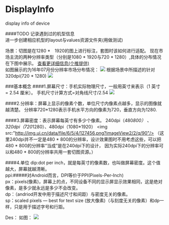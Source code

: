 # DisplayInfo
display info of device

####TODO
记录遇到过的机型信息<br/>
进一步创建相应机型的layout与values资源文件夹(用做测试)<br/>

场景：切图是在1280 *　1920的图上进行标注，套图时该如何进行适配。
现在市场主流的两种分辨率类型（分别是1080 * 1920与720 * 1280）,具体的分布情况在下图中展示。
[查看更详细信息(个推提供)](http://www.getui.com/data-report/equipment-info.html)<br/>
如图展示的为16年07月份分辨率市场分布情况：
<img src="https://github.com/ZQiang94/DisplayInfo/blob/master/display_2016-8-20.png"/>
根据场景中所描述的针对320dpi(720 * 1280)
<img src="http://img.ui.cn/data/file/7/9/8/278897.png?imageView2/2/q/90"/>

###基本概念
####1.屏幕尺寸：手机实际物理尺寸，一般用英寸来表示（1 英寸 = 2.54 厘米）。
手机尺寸计算方式=对角线尺寸/2.54
<img src="http://img.ui.cn/data/file/5/5/4/127455.png?imageView2/2/q/90"/>

####2.分辨率：屏幕上显示的像素个数，单位尺寸内像素点越多，显示的图像就越清楚。
分辨率720*1280表示手机水平方向的像素为720，垂直方向为1280.

####3.屏幕密度：表示屏幕每英寸有多少个像素。
240dpi（480*800） 、320dpi（720*1280）、480dpi（1080*1920）
<img src:"http://img.ui.cn/data/file/6/5/4/127456.png?imageView2/2/q/90"/>
（这里240dpi并不一定是480 * 800的分辨率，设计效果图时不用考虑这些，可以把480 * 800的分辨率“当成”是在240dpi下的设计，
因为实际240dpi下的分辨率可以和480 * 800的分辨率共用一套切图资源。）

####4.单位
dip:dot per inch，就是每英寸的像素数，也叫做屏幕密度。这个值越大，屏幕就越清晰。<br/>
ppi:#####对Android而言，DPI等价于PPI(Pixels-Per-Inch)<br/>
px：pixels(像素)，屏幕上的点，不同设备不同的显示屏显示效果相同，这是绝对像素，是多少就永远是多少不会改变。<br/>
dp：（andriod开发中用于描述尺寸和间距）与密度无关的像素。<br/>
sp：scaled pixels — best for text size (放大像素)（与刻度无关的像素）和dp一样，只是用于描述字号和行距。

Des：
如图：
<img src="https://github.com/ZQiang94/DisplayInfo/blob/master/device-2016-08-20-115904.png">
